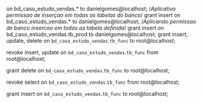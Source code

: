 on bd_caso_estudo_vendas.*
to danielgomes@localhost;
/*Aplicativo permissao de inserçao em todas as tabelas do banco*/
grant insert
on bd_caso_estudo_vendas.*
to danielgomes@localhost;
/*Aplicando permissao de banco insercao em todas as tabela definida*/
grant insert
on bd_caso_estudo_vendas.tb_prod
to danielgomes@localhost;
grant insert, update, delete
on `bd_caso_estudo_vendas`.`tb_func`
to root@localhost;

revoke insert, update
on `bd_caso_estudo_vendas`.`tb_func`
from root@localhost;

grant delete
on `bd_caso_estudo_vendas`.`tb_func`
to root@localhost;

revoke select
on `bd_caso_estudo_vendas`.`tb_func`
from root@localhost;

grant insert 
on `bd_caso_estudo_vendas`.`tb_func`
to root@localhost;
